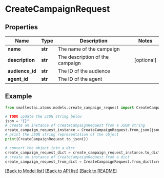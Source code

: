 # CreateCampaignRequest


## Properties

Name | Type | Description | Notes
------------ | ------------- | ------------- | -------------
**name** | **str** | The name of the campaign | 
**description** | **str** | The description of the campaign | [optional] 
**audience_id** | **str** | The ID of the audience | 
**agent_id** | **str** | The ID of the agent | 

## Example

```python
from smallestai.atoms.models.create_campaign_request import CreateCampaignRequest

# TODO update the JSON string below
json = "{}"
# create an instance of CreateCampaignRequest from a JSON string
create_campaign_request_instance = CreateCampaignRequest.from_json(json)
# print the JSON string representation of the object
print(CreateCampaignRequest.to_json())

# convert the object into a dict
create_campaign_request_dict = create_campaign_request_instance.to_dict()
# create an instance of CreateCampaignRequest from a dict
create_campaign_request_from_dict = CreateCampaignRequest.from_dict(create_campaign_request_dict)
```
[[Back to Model list]](../README.md#documentation-for-models) [[Back to API list]](../README.md#documentation-for-api-endpoints) [[Back to README]](../README.md)


